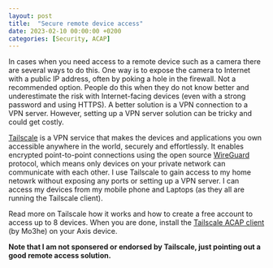 ```yaml
---
layout: post
title:  "Secure remote device access"
date: 2023-02-10 00:00:00 +0200
categories: [Security, ACAP]
---
```


In cases when you need access to a remote device such as a camera there are several ways to do this.  One way is to expose the camera to Internet with a public IP address, often by poking a hole in the firewall.  Not a recommended option.  People do this when they do not know better and underestimate the risk with Internet-facing devices (even with a strong password and using HTTPS).  A better solution is a VPN connection to a VPN server.  However, setting up a VPN server solution can be tricky and could get costly.

[Tailscale](https://tailscale.com/) is a VPN service that makes the devices and applications you own accessible anywhere in the world, securely and effortlessly. It enables encrypted point-to-point connections using the open source [WireGuard](https://www.wireguard.com/) protocol, which means only devices on your private network can communicate with each other.
I use Tailscale to gain access to my home netowrk without exposing any ports or setting up a VPN server.  I can access my devices from my mobile phone and Laptops (as they all are running the Tailscale client).

Read more on Tailscale how it works and how to create a free account to access up to 8 devices.  When you are done, install the [Tailscale ACAP client](https://github.com/Mo3he) (by Mo3he) on your Axis device.  

**Note that I am not sponsered or endorsed by Tailscale, just pointing out a good remote access solution.**

